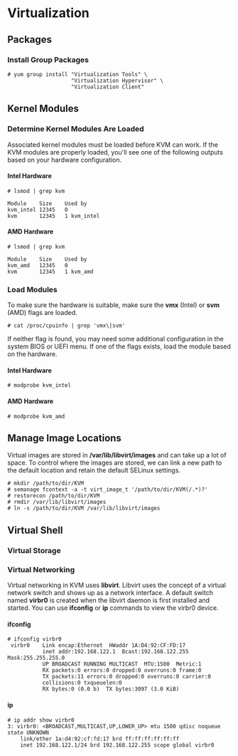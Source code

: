 # Virtualization
## Packages
### Install Group Packages
```
# yum group install "Virtualization Tools" \
                    "Virtualization Hypervisor" \
                    "Virtualization Client"
```
## Kernel Modules
### Determine Kernel Modules Are Loaded
Associated kernel modules must be loaded before KVM can work.  If the KVM modules 
 are properly loaded, you'll see one of the following outputs based on your 
 hardware configuration.
#### Intel Hardware
```
# lsmod | grep kvm

Module    Size    Used by
kvm_intel 12345   0
kvm       12345   1 kvm_intel
```
#### AMD Hardware
```
# lsmod | grep kvm

Module    Size    Used by
kvm_amd   12345   0
kvm       12345   1 kvm_amd  
```
### Load Modules
To make sure the hardware is suitable, make sure the **vmx** (Intel) or **svm**
 (AMD) flags are loaded.
```
# cat /proc/cpuinfo | grep 'vmx\|svm'
```
If neither flag is found, you may need some additional configuration in the
 system BIOS or UEFI menu.
If one of the flags exists, load the module based on the hardware.
#### Intel Hardware
```
# modprobe kvm_intel
```
#### AMD Hardware
```
# modprobe kvm_amd
```
## Manage Image Locations
Virtual images are stored in **/var/lib/libvirt/images** and can take up a lot of 
 space. To control where the images are stored, we can link a new path to the
 default location and retain the default SELinux settings.
```
# mkdir /path/to/dir/KVM
# semanage fcontext -a -t virt_image_t '/path/to/dir/KVM(/.*)?'
# restorecon /path/to/dir/KVM
# rmdir /var/lib/libvirt/images
# ln -s /path/to/dir/KVM /var/lib/libvirt/images
```
## Virtual Shell
### Virtual Storage
### Virtual Networking
Virtual networking in KVM uses **libvirt**. Libvirt uses the concept of a 
 virtual network switch and shows up as a network interface. A default switch
 named **virbr0** is created when the libvirt daemon is first installed and 
 started.
You can use **ifconfig** or **ip** commands to view the virbr0 device. 
#### ifconfig
```
# ifconfig virbr0
 virbr0    Link encap:Ethernet  HWaddr 1A:D4:92:CF:FD:17  
           inet addr:192.168.122.1  Bcast:192.168.122.255  Mask:255.255.255.0
           UP BROADCAST RUNNING MULTICAST  MTU:1500  Metric:1
           RX packets:0 errors:0 dropped:0 overruns:0 frame:0
           TX packets:11 errors:0 dropped:0 overruns:0 carrier:0
           collisions:0 txqueuelen:0 
           RX bytes:0 (0.0 b)  TX bytes:3097 (3.0 KiB)
```
#### ip
```
# ip addr show virbr0
3: virbr0: <BROADCAST,MULTICAST,UP,LOWER_UP> mtu 1500 qdisc noqueue state UNKNOWN 
    link/ether 1a:d4:92:cf:fd:17 brd ff:ff:ff:ff:ff:ff
    inet 192.168.122.1/24 brd 192.168.122.255 scope global virbr0
```
